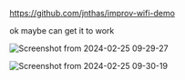 https://github.com/jnthas/improv-wifi-demo


ok maybe can get it to work

![Screenshot from 2024-02-25 09-29-27](https://github.com/ldijkman/async-esp-fs-webserver/assets/45427770/3570d1d4-6306-4f25-8e25-1db3693b7ad9)

![Screenshot from 2024-02-25 09-30-19](https://github.com/ldijkman/async-esp-fs-webserver/assets/45427770/81b28d07-b7c7-468a-8a34-b956eb3872fc)
